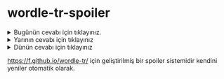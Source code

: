 # wordle-tr-spoiler

<details>
  <summary>Bugünün cevabı için tıklayınız.</summary>
  <br>
    <b> araba </b>
</details>

<details>
  <summary>Yarının cevabı için tıklayınız</summary>
  <br>
   <b> hakan </b>
</details>

<details>
  <summary>Dünün cevabı için tıklayınız </summary>
  <br>
  <b> sedir </b>
</details>

https://f.github.io/wordle-tr/ için geliştirilmiş bir spoiler sistemidir kendini yeniler otomatik olarak.

